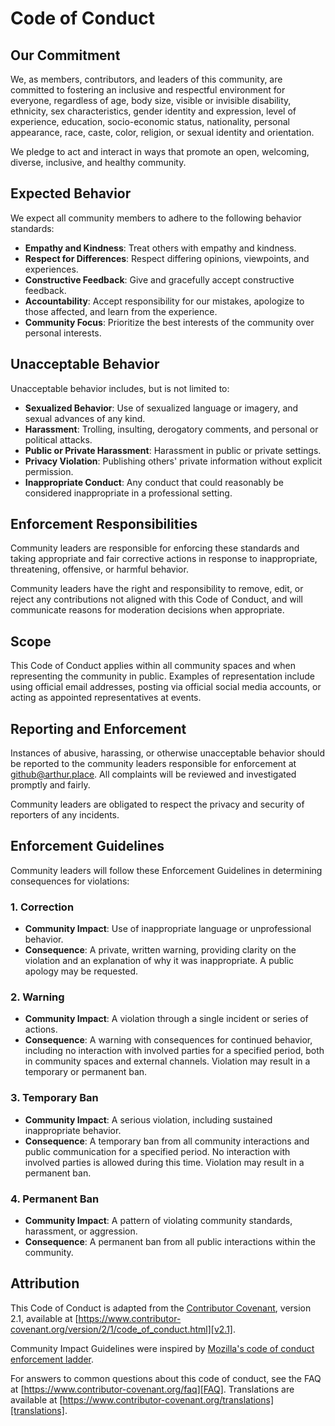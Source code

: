 # Code of Conduct

## Our Commitment

We, as members, contributors, and leaders of this community, are committed to fostering an
inclusive and respectful environment for everyone, regardless of age, body size, visible
or invisible disability, ethnicity, sex characteristics, gender identity and expression,
level of experience, education, socio-economic status, nationality, personal appearance,
race, caste, color, religion, or sexual identity and orientation.

We pledge to act and interact in ways that promote an open, welcoming, diverse, inclusive,
and healthy community.

## Expected Behavior

We expect all community members to adhere to the following behavior standards:

- **Empathy and Kindness**: Treat others with empathy and kindness.
- **Respect for Differences**: Respect differing opinions, viewpoints, and experiences.
- **Constructive Feedback**: Give and gracefully accept constructive feedback.
- **Accountability**: Accept responsibility for our mistakes, apologize to those affected,
  and learn from the experience.
- **Community Focus**: Prioritize the best interests of the community over personal
  interests.

## Unacceptable Behavior

Unacceptable behavior includes, but is not limited to:

- **Sexualized Behavior**: Use of sexualized language or imagery, and sexual advances of
  any kind.
- **Harassment**: Trolling, insulting, derogatory comments, and personal or political
  attacks.
- **Public or Private Harassment**: Harassment in public or private settings.
- **Privacy Violation**: Publishing others' private information without explicit
  permission.
- **Inappropriate Conduct**: Any conduct that could reasonably be considered inappropriate
  in a professional setting.

## Enforcement Responsibilities

Community leaders are responsible for enforcing these standards and taking appropriate and
fair corrective actions in response to inappropriate, threatening, offensive, or harmful
behavior.

Community leaders have the right and responsibility to remove, edit, or reject any
contributions not aligned with this Code of Conduct, and will communicate reasons for
moderation decisions when appropriate.

## Scope

This Code of Conduct applies within all community spaces and when representing the
community in public. Examples of representation include using official email addresses,
posting via official social media accounts, or acting as appointed representatives at
events.

## Reporting and Enforcement

Instances of abusive, harassing, or otherwise unacceptable behavior should be reported to
the community leaders responsible for enforcement at [github@arthur.place](mailto:github@arthur.place). All
complaints will be reviewed and investigated promptly and fairly.

Community leaders are obligated to respect the privacy and security of reporters of any
incidents.

## Enforcement Guidelines

Community leaders will follow these Enforcement Guidelines in determining consequences for
violations:

### 1. Correction

- **Community Impact**: Use of inappropriate language or unprofessional behavior.
- **Consequence**: A private, written warning, providing clarity on the violation and an
  explanation of why it was inappropriate. A public apology may be requested.

### 2. Warning

- **Community Impact**: A violation through a single incident or series of actions.
- **Consequence**: A warning with consequences for continued behavior, including no
  interaction with involved parties for a specified period, both in community spaces and
  external channels. Violation may result in a temporary or permanent ban.

### 3. Temporary Ban

- **Community Impact**: A serious violation, including sustained inappropriate behavior.
- **Consequence**: A temporary ban from all community interactions and public
  communication for a specified period. No interaction with involved parties is allowed
  during this time. Violation may result in a permanent ban.

### 4. Permanent Ban

- **Community Impact**: A pattern of violating community standards, harassment, or
  aggression.
- **Consequence**: A permanent ban from all public interactions within the community.

## Attribution

This Code of Conduct is adapted from the [Contributor Covenant][homepage], version 2.1,
available at
[https://www.contributor-covenant.org/version/2/1/code_of_conduct.html][v2.1].

Community Impact Guidelines were inspired by [Mozilla's code of conduct enforcement
ladder][Mozilla CoC].

For answers to common questions about this code of conduct, see the FAQ at
[https://www.contributor-covenant.org/faq][FAQ]. Translations are available at
[https://www.contributor-covenant.org/translations][translations].

[homepage]: https://www.contributor-covenant.org
[v2.1]: https://www.contributor-covenant.org/version/2/1/code_of_conduct.html
[Mozilla CoC]: https://github.com/mozilla/diversity
[FAQ]: https://www.contributor-covenant.org/faq
[translations]: https://www.contributor-covenant.org/translations
